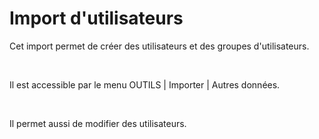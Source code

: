 # Import d'utilisateurs
Cet import permet de créer des utilisateurs et des groupes d'utilisateurs.


 


Il est accessible par le menu OUTILS | Importer | Autres données.


 


Il permet aussi de modifier des utilisateurs.


